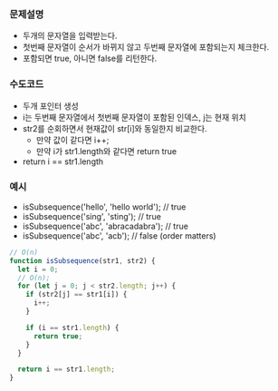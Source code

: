 ### 문제설명

- 두개의 문자열을 입력받는다.
- 첫번째 문자열이 순서가 바뀌지 않고 두번째 문자열에 포함되는지 체크한다.
- 포함되면 true, 아니면 false를 리턴한다.

### 수도코드

- 두개 포인터 생성
- i는 두번째 문자열에서 첫번째 문자열이 포함된 인덱스, j는 현재 위치
- str2를 순회하면서 현재값이 str[i]와 동일한지 비교한다.
  - 만약 값이 같다면 i++;
  - 만약 i가 str1.length와 같다면 return true
- return i == str1.length

### 예시

- isSubsequence('hello', 'hello world'); // true
- isSubsequence('sing', 'sting'); // true
- isSubsequence('abc', 'abracadabra'); // true
- isSubsequence('abc', 'acb'); // false (order matters)

```javascript
// O(n)
function isSubsequence(str1, str2) {
  let i = 0;
  // O(n);
  for (let j = 0; j < str2.length; j++) {
    if (str2[j] == str1[i]) {
      i++;
    }

    if (i == str1.length) {
      return true;
    }
  }

  return i == str1.length;
}
```
